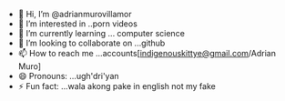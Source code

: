 - 👋 Hi, I’m @adrianmurovillamor
- 👀 I’m interested in ..porn videos
- 🌱 I’m currently learning ... computer science
- 💞️ I’m looking to collaborate on ...github
- 📫 How to reach me ...accounts[indigenouskittye@gmail.com/Adrian Muro]
- 😄 Pronouns: ...ugh'dri'yan
- ⚡ Fun fact: ...wala akong pake in english not my fake

<!---
adrianmurovillamor/adrianmurovillamor is a ✨ special ✨ repository because its `README.md` (this file) appears on your GitHub profile.
You can click the Preview link to take a look at your changes.
--->
